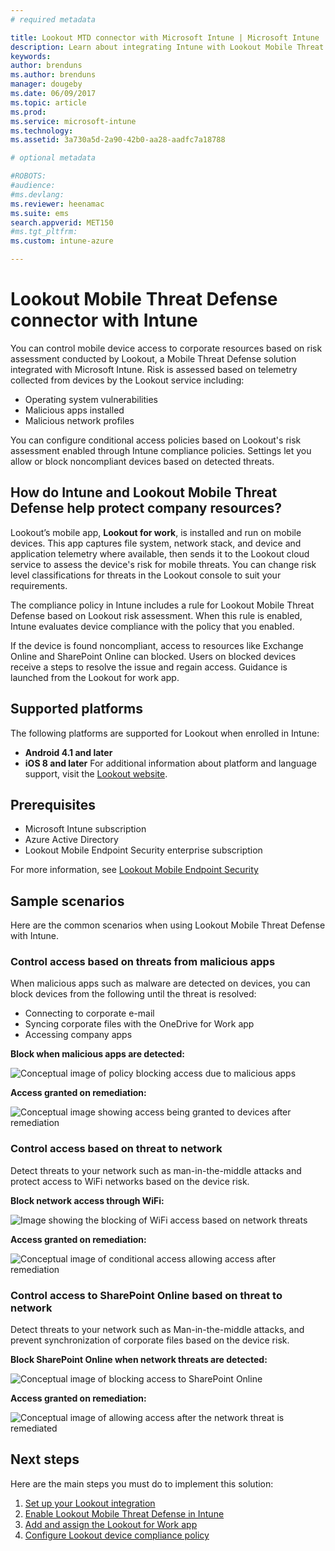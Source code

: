 ```yaml
---
# required metadata

title: Lookout MTD connector with Microsoft Intune | Microsoft Intune
description: Learn about integrating Intune with Lookout Mobile Threat Defense (MTD) to control mobile device access to your corporate resources.
keywords:
author: brenduns
ms.author: brenduns
manager: dougeby
ms.date: 06/09/2017
ms.topic: article
ms.prod:
ms.service: microsoft-intune
ms.technology:
ms.assetid: 3a730a5d-2a90-42b0-aa28-aadfc7a18788

# optional metadata

#ROBOTS:
#audience:
#ms.devlang:
ms.reviewer: heenamac
ms.suite: ems
search.appverid: MET150
#ms.tgt_pltfrm:
ms.custom: intune-azure

---
```


# Lookout Mobile Threat Defense connector with Intune

You can control mobile device access to corporate resources based on risk assessment conducted by Lookout, a Mobile Threat Defense solution integrated with Microsoft Intune. Risk is assessed based on telemetry collected from devices by the Lookout service including:
- Operating system vulnerabilities
- Malicious apps installed
- Malicious network profiles

You can configure conditional access policies based on Lookout's risk assessment enabled through Intune compliance policies. Settings let you allow or block noncompliant devices based on detected threats.

## How do Intune and Lookout Mobile Threat Defense help protect company resources?
Lookout’s mobile app, **Lookout for work**, is installed and run on mobile devices. This app captures file system, network stack, and device and application telemetry where available, then sends it to the Lookout cloud service to assess the device's risk for mobile threats. You can change risk level classifications for threats in the Lookout console to suit your requirements.  

The compliance policy in Intune includes a rule for Lookout Mobile Threat Defense based on Lookout risk assessment. When this rule is enabled, Intune evaluates device compliance with the policy that you enabled.

If the device is found noncompliant, access to resources like Exchange Online and SharePoint Online can blocked. Users on blocked devices receive a steps to resolve the issue and regain access. Guidance is launched from the Lookout for work app.

## Supported platforms
The following platforms are supported for Lookout when enrolled in Intune:
* **Android 4.1 and later**
* **iOS 8 and later**
For additional information about platform and language support, visit the [Lookout website](https://personal.support.lookout.com/hc/articles/114094140253).

## Prerequisites
* Microsoft Intune subscription
* Azure Active Directory
* Lookout Mobile Endpoint Security enterprise subscription  

For more information, see [Lookout Mobile Endpoint Security](https://www.lookout.com/products/mobile-endpoint-security)

## Sample scenarios

Here are the common scenarios when using Lookout Mobile Threat Defense with Intune.

### Control access based on threats from malicious apps
When malicious apps such as malware are detected on devices, you can block devices from the following until the threat is resolved:
* Connecting to corporate e-mail
* Syncing corporate files with the OneDrive for Work app
* Accessing company apps

**Block when malicious apps are detected:**

![Conceptual image of policy blocking access due to malicious apps](./media/malicious-apps-blocked.png)

**Access granted on remediation:**

![Conceptual image showing access being granted to devices after remediation](./media/malicious-apps-unblocked.png)

### Control access based on threat to network
Detect threats to your network such as man-in-the-middle attacks and protect access to WiFi networks based on the device risk.

**Block network access through WiFi:**

![Image showing the blocking of WiFi access based on network threats](./media/network-wifi-blocked.png)

**Access granted on remediation:**

![Conceptual image of conditional access allowing access after remediation](./media/network-wifi-unblocked.png)
### Control access to SharePoint Online based on threat to network

Detect threats to your network such as Man-in-the-middle attacks, and prevent synchronization of corporate files based on the device risk.

**Block SharePoint Online when network threats are detected:**

![Conceptual image of blocking access to SharePoint Online](./media/network-spo-blocked.png)


**Access granted on remediation:**

![Conceptual image of allowing access after the network threat is remediated](./media/network-spo-unblocked.png)

## Next steps
Here are the main steps you must do to implement this solution:
1.	[Set up your Lookout integration](lookout-mtd-connector-integration.md)
2.	[Enable Lookout Mobile Threat Defense in Intune](mtd-connector-enable.md)
3.  [Add and assign the Lookout for Work app](mtd-apps-ios-app-configuration-policy-add-assign.md)
4.	[Configure Lookout device compliance policy](mtd-device-compliance-policy-create.md)
